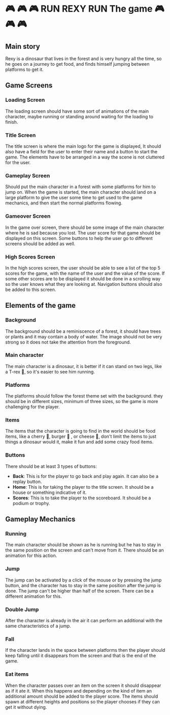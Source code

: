 #  🎮 🎮 🎮 RUN REXY RUN The game  🎮 🎮 🎮

## Main story

Rexy is a dinosaur that lives in the forest and is very hungry all the time, so he goes on a journey to get food, and finds himself jumping between platforms to get it.

## Game Screens

### Loading Screen

The loading screen should have some sort of animations of the main character, maybe running or standing around waiting for the loading to finish.


### Title Screen

The title screen is where the main logo for the game is displayed, It should also have a field for the user to enter their name and a button to start the game. The elements have to be arranged in a way the scene is not cluttered for the user.

### Gameplay Screen

Should put the main character in a forest with some platforms for him to jump on. When the game is started, the main character should land on a large platform to give the user some time to get used to the game mechanics, and then start the normal platforms flowing. 

### Gameover Screen

In the game over screen, there should be some image of the main character where he is sad because you lost. The user score for that game should be displayed on this screen. Some buttons to help the user go to different screens should be added as well.

### High Scores Screen

In the high scores screen, the user should be able to see a list of the top 5 scores for the game, with the name of the user and the value of the score. If some other scores are to be displayed it should be done in a scrolling way so the user knows what they are looking at. Navigation buttons should also be added to this screen.

## Elements of the game

### Background

The background should be a reminiscence of a forest, it should have trees or plants and it may contain a body of water. The image should not be very strong so it does not take the attention from the foreground.

### Main character

The main character is a dinosaur, it is better if it can stand on two legs, like a T-rex 🦖, so it's easier to see him running.

### Platforms

The platforms should follow the forest theme set with the background. they should be in different sizes, minimum of three sizes, so the game is more challenging for the player.

### Items

The items that the character is going to find in the world should be food items, like a cherry 🍒, burger 🍔 , or cheese 🧀, don't limit the items to just things a dinosaur would it, make it fun and add some crazy food items.

### Buttons

There should be at least 3 types of buttons:
- **Back**: This is for the player to go back and play again. It can also be a replay button.
- **Home**: This is for taking the player to the title screen. It should be a house or something indicative of it.
- **Scores**: This is to take the player to the scoreboard. It should be a podium or trophy.

## Gameplay Mechanics

### Running

The main character should be shown as he is running but he has to stay in the same position on the screen and can't move from it. There should be an animation for this action.

### Jump

The jump can be activated by a click of the mouse or by pressing the jump button, and the character has to stay in the same position after the jump is done. The jump can't be higher than half of the screen. There can be a different animation for this.


### Double Jump

After the character is already in the air it can perform an additional with the same characteristics of a jump.

### Fall

If the character lands in the space between platforms then the player should keep falling until it disappears from the screen and that is the end of the game.

### Eat items

When the character passes over an item on the screen it should disappear as if it ate it. When this happens and depending on the kind of item an additional amount should be added to the player score. The items should spawn at different heights and positions so the player chooses if they can get it without dying.
